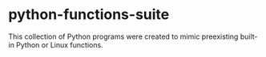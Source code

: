# python-functions-suite
This collection of Python programs were created to mimic preexisting built-in Python or Linux functions.
